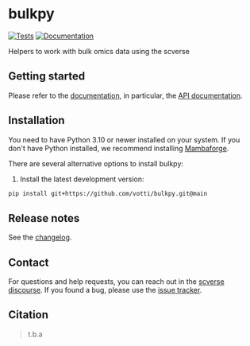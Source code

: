 # bulkpy

[![Tests][badge-tests]][tests]
[![Documentation][badge-docs]][documentation]

[badge-tests]: https://img.shields.io/github/actions/workflow/status/votti/bulkpy/test.yaml?branch=main
[badge-docs]: https://img.shields.io/readthedocs/bulkpy

Helpers to work with bulk omics data using the scverse

## Getting started

Please refer to the [documentation][],
in particular, the [API documentation][].

## Installation

You need to have Python 3.10 or newer installed on your system.
If you don't have Python installed, we recommend installing [Mambaforge][].

There are several alternative options to install bulkpy:

<!--
1) Install the latest release of `bulkpy` from [PyPI][]:

```bash
pip install bulkpy
```
-->

1. Install the latest development version:

```bash
pip install git+https://github.com/votti/bulkpy.git@main
```

## Release notes

See the [changelog][].

## Contact

For questions and help requests, you can reach out in the [scverse discourse][].
If you found a bug, please use the [issue tracker][].

## Citation

> t.b.a

[mambaforge]: https://github.com/conda-forge/miniforge#mambaforge
[scverse discourse]: https://discourse.scverse.org/
[issue tracker]: https://github.com/votti/bulkpy/issues
[tests]: https://github.com/votti/bulkpy/actions/workflows/test.yml
[documentation]: https://bulkpy.readthedocs.io
[changelog]: https://bulkpy.readthedocs.io/en/latest/changelog.html
[api documentation]: https://bulkpy.readthedocs.io/en/latest/api.html
[pypi]: https://pypi.org/project/bulkpy
